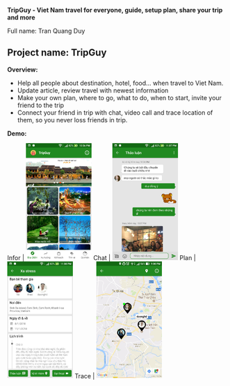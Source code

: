 **TripGuy - Viet Nam travel for everyone, guide, setup plan, share your trip and more**

Full name: Tran Quang Duy

Project name: TripGuy
----------------------------

**Overview:**
* Help all people about destination, hotel, food... when travel to Viet Nam.
* Update article, review travel with newest information
* Make your own plan, where to go, what to do, when to start, invite your friend to the trip
* Connect your friend in trip with chat, video call and trace location of them, so you never loss friends in trip.

**Demo:**

Infor    | <img src="https://raw.githubusercontent.com/duytq94/TripGuy/master/screenshot/Tab1.jpg" height="30%" width="30%">
Chat    | <img src="https://raw.githubusercontent.com/duytq94/TripGuy/master/screenshot/ChatGroup.jpg" height="30%" width="30%">
Plan    | <img src="https://raw.githubusercontent.com/duytq94/TripGuy/master/screenshot/DetailPlan.jpg" height="30%" width="30%">
Trace    | <img src="https://raw.githubusercontent.com/duytq94/TripGuy/master/screenshot/Location.jpg" height="30%" width="30%">
